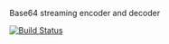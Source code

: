 Base64 streaming encoder and decoder

[![Build Status](https://travis-ci.org/hapijs/b64.svg?branch=v3-commercial)](https://travis-ci.org/hapijs/b64)
